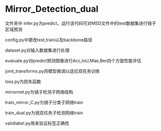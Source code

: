 # Mirror_Detection_dual
文件夹中
infer.py为predict，运行该代码可对MSD文件中的test数据集进行镜子区域预测

config.py中更改test,train以及backbone路径

dataset.py对输入数据集进行处理

evaluate.py对predict预测图像进行Acc,IoU,Mae,Ber四个方面性能评估

joint_transforms.py将模型微调以适应双任务训练

loss.py为损失函数

mirrornet.py为镜子检测子网络结构

train_mirror_C.py为镜子分类子网络train

train_dual.py为镜双任务子检测网络train

validlabel.py用来验证标签正确性
